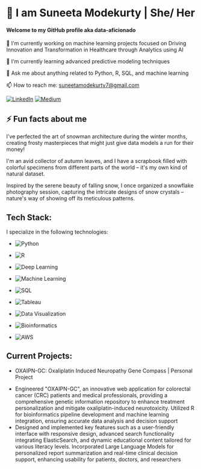 
# 👋 I am Suneeta Modekurty | She/ Her

#### Welcome to my GitHub profile aka data-aficionado

🔭 I'm currently working on machine learning projects focused on Driving Innovation and Transformation in Healthcare through Analytics using AI

🌱 I'm currently learning advanced predictive modeling techniques

💬 Ask me about anything related to Python, R, SQL, and machine learning

📫 How to reach me: suneetamodekurty7@gmail.com

[![LinkedIn](https://img.shields.io/badge/-LinkedIn-blue?style=flat-square&logo=linkedin)](https://www.linkedin.com/in/smodekurty)
[![Medium](https://img.shields.io/badge/-Medium-black?style=flat-square&logo=medium)](https://medium.com/@suneetamodekurty77)


## ⚡ Fun facts about me

I've perfected the art of snowman architecture during the winter months, creating frosty masterpieces that might just give data models a run for their money!

I'm an avid collector of autumn leaves, and I have a scrapbook filled with colorful specimens from different parts of the world – it's my own kind of natural dataset.

Inspired by the serene beauty of falling snow, I once organized a snowflake photography session, capturing the intricate designs of snow crystals – nature's way of showing off its meticulous patterns.

## Tech Stack:

I specialize in the following technologies:


- ![Python](https://img.shields.io/badge/-Python-3776AB?style=flat&logo=python&logoColor=white)
- ![R](https://img.shields.io/badge/-R-276DC3?style=flat&logo=r&logoColor=white)
- ![Deep Learning](https://img.shields.io/badge/-Deep%20Learning-5667F9?style=flat)
- ![Machine Learning](https://img.shields.io/badge/-Machine%20Learning-31C3D1?style=flat)


- ![SQL](https://img.shields.io/badge/-SQL-F29111?style=flat&logo=mysql&logoColor=white)
- ![Tableau](https://img.shields.io/badge/-Tableau-E97627?style=flat&logo=tableau&logoColor=white)
- ![Data Visualization](https://img.shields.io/badge/-Data%20Visualization-FF6F61?style=flat)


- ![Bioinformatics](https://img.shields.io/badge/-Bioinformatics-009f4d?style=flat)


- ![AWS](https://img.shields.io/badge/-AWS-232F3E?style=flat&logo=amazonaws&logoColor=white)


## Current Projects:

- OXAIPN-GC: Oxaliplatin Induced Neuropathy Gene Compass | Personal Project
* Engineered "OXAIPN-GC", an innovative web application for colorectal cancer (CRC) patients and medical professionals, providing a comprehensive genetic information repository to enhance treatment personalization and mitigate oxaliplatin-induced neurotoxicity. Utilized R for bioinformatics pipeline development and machine learning integration, ensuring accurate data analysis and decision support
* Designed and implemented key features such as a user-friendly interface with responsive design, advanced search functionality integrating ElasticSearch, and dynamic educational content tailored for various literacy levels. Incorporated Large Language Models for personalized report summarization and real-time clinical decision support, enhancing usability for patients, doctors, and researchers


